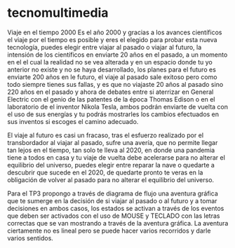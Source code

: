 # tecnomultimedia
Viaje en el tiempo 2000
Es el año 2000 y gracias a los avances científicos el viaje por el tiempo es posible y eres el elegido para probar esta nueva tecnología, puedes elegir entre viajar al pasado o viajar al futuro, la intensión de los científicos en enviarte 20 años en el pasado, a un momento en el el cual la realidad no se vea alterada y en un espacio donde tu yo anterior no existe y no se haya desarrollado, los planes para el futuro es enviarte 200 años en le futuro, el viaje al pasado sale exitoso pero como todo siempre tienes sus fallas, y es que no viajaste 20 años al pasado sino 220 años en el pasado y ahora de debates entre si aterrizar en General Electric con el genio de las patentes de la época Thomas Edison o en el laboratorio de el inventor Nikola Tesla, ambos podrán enviarte de vuelta con el uso de sus energías y tu podrás mostrarles los cambios efectuados en sus inventos si escoges el camino adecuado.

El viaje al futuro es casi un fracaso, tras el esfuerzo realizado por el transbordador al viajar al pasado, sufre una avería, que no permite llegar tan lejos en el tiempo, tan solo te lleva al 2020, en donde una pandemia tiene a todos en casa y tu viaje de vuelta debe acelerarse para no alterar el equilibrio del universo, puedes elegir entre reparar la nave o quedarte a descubrir que sucede en el 2020, de quedarte pronto te veras en la obligación de volver al pasado para no alterar el equilibrio del universo.

Para el TP3 propongo a través de diagrama de flujo una aventura gráfica que te sumerge en la decisión de si viajar al pasado o al futuro y a tomar decisiones en ambos casos, los estados se activan a través de los eventos que deben ser activados con el uso de MOUSE y TECLADO con las letras correctas que se van mostrando a través de la aventura gráfica.
La aventura ciertamente no es lineal pero se puede hacer varios recorridos y darle varios sentidos.
